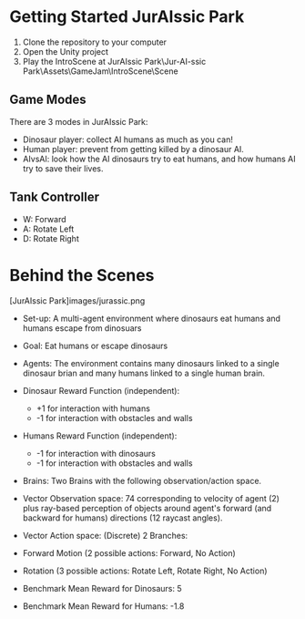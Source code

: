 Getting Started JurAIssic Park
===================================

1. Clone the repository to your computer
2. Open the Unity project
3. Play the IntroScene at JurAIssic Park\Jur-AI-ssic Park\Assets\GameJam\IntroScene\Scene

## Game Modes
There are 3 modes in JurAIssic Park:

* Dinosaur player: collect AI humans as much as you can!
* Human player: prevent from getting killed by a dinosaur AI.
* AIvsAI: look how the AI dinosaurs try to eat humans, and how humans AI try to save their lives.

## Tank Controller
* W: Forward
* A: Rotate Left
* D: Rotate Right

Behind the Scenes
==================
[JurAIssic Park]images/jurassic.png

* Set-up: A multi-agent environment where dinosaurs eat humans and humans escape from dinosuars
* Goal: Eat humans or escape dinosaurs
* Agents: The environment contains many dinosaurs linked to a single dinosaur brian and many humans linked to a single human brain.
* Dinosaur Reward Function (independent):
  - +1 for interaction with humans
  - -1 for interaction with obstacles and walls
* Humans Reward Function (independent):
  - -1 for interaction with dinosaurs
  - -1 for interaction with obstacles and walls
* Brains: Two Brains with the following observation/action space.
* Vector Observation space: 74 corresponding to velocity of agent (2) plus ray-based perception of objects around agent's forward (and backward for humans) directions  (12 raycast angles).
* Vector Action space: (Discrete) 2 Branches:
* Forward Motion (2 possible actions: Forward, No Action)
* Rotation (3 possible actions: Rotate Left, Rotate Right, No Action)

* Benchmark Mean Reward for Dinosaurs: 5
* Benchmark Mean Reward for Humans: -1.8
